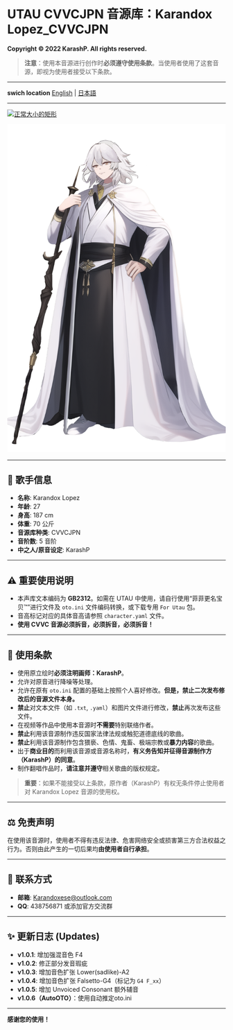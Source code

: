 # UTAU CVVCJPN 音源库：Karandox Lopez_CVVCJPN

**Copyright © 2022 KarashP. All rights reserved.**

> **注意**：使用本音源进行创作时**必须遵守使用条款**。当使用者使用了这套音源，即视为使用者接受以下条款。

---

  **swich location**
[English](https://github.com/Andox-Lopez/Karandox-Lopez-Utau-Voicebank/blob/AutoOTO/readme-Eng.md)  |  [日本語](https://github.com/Andox-Lopez/Karandox-Lopez-Utau-Voicebank/blob/AutoOTO/readme-JPN.md)

---

[![正常大小的矩形](https://img.shields.io/badge/Download-VoiceBank-blue.svg?style=flat-square)](https://github.com/Andox-Lopez/Karandox-Lopez-Utau-Voicebank/releases/)

<img src=https://github.com/Andox-Lopez/Karandox-Lopez-Utau-Voicebank/blob/main/Karanndox%20Lopez.png widgh="150px">

---

## 🎤 歌手信息
*   **名称**: Karandox Lopez
*   **年龄**: 27
*   **身高**: 187 cm
*   **体重**: 70 公斤
*   **音源库种类**: CVVCJPN
*   **音阶数**: 5 音阶
*   **中之人/原音设定**: KarashP

---

## ⚠ 重要使用说明
*   本声库文本编码为 **GB2312**。如需在 UTAU 中使用，请自行使用“菲菲更名宝贝™”进行文件及 `oto.ini` 文件编码转换，或下载专用 `For Utau` 包。
*   音高标记对应的具体音高请参照 `character.yaml` 文件。
*   **使用 CVVC 音源必须拆音，必须拆音，必须拆音！**

---

## 📜 使用条款
*   使用原立绘时**必须注明画师：KarashP**。
*   允许对原音进行降噪等处理。
*   允许在原有 `oto.ini` 配置的基础上按照个人喜好修改。**但是，禁止二次发布修改后的音源文件本身。**
*   **禁止**对文本文件（如 `.txt`, `.yaml`）和图片文件进行修改，**禁止**再次发布这些文件。
*   在视频等作品中使用本音源时**不需要**特别联络作者。
*   **禁止**利用该音源制作违反国家法律法规或触犯道德底线的歌曲。
*   **禁止**利用该音源制作包含猥亵、色情、鬼畜、极端宗教或**暴力内容**的歌曲。
*   出于**商业目的**而利用该音源或音源名称时，**有义务告知并征得音源制作方（KarashP）的同意**。
*   制作翻唱作品时，**请注意并遵守**相关歌曲的版权规定。

> **重要**：如果不能接受以上条款，原作者（KarashP）有权无条件停止使用者对 Karandox Lopez 音源的使用权。

---

## ⚖ 免责声明
在使用该音源时，使用者不得有违反法律、危害网络安全或损害第三方合法权益之行为。否则由此产生的一切后果均**由使用者自行承担**。

---

## 📮 联系方式
*   **邮箱**: Karandoxese@outlook.com
*   **QQ**: 438756871 或添加官方交流群

---

## ✨ 更新日志 (Updates)
*   **v1.0.1**: 增加强混音色 F4
*   **v1.0.2**: 修正部分发音瑕疵
*   **v1.0.3**: 增加音色扩张 Lower(sadlike)-A2
*   **v1.0.4**: 增加音色扩张 Falsetto-G4（标记为 `G4 F_xx`）
*   **v1.0.5**: 增加 Unvoiced Consonant 额外辅音
*   **v1.0.6（AutoOTO）**：使用自动推定oto.ini
---

**感谢您的使用！**






